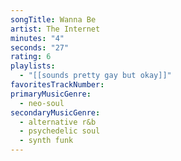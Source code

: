 ```yaml
---
songTitle: Wanna Be
artist: The Internet
minutes: "4"
seconds: "27"
rating: 6
playlists:
  - "[[sounds pretty gay but okay]]"
favoritesTrackNumber:
primaryMusicGenre:
  - neo-soul
secondaryMusicGenre:
  - alternative r&b
  - psychedelic soul
  - synth funk
---
```

